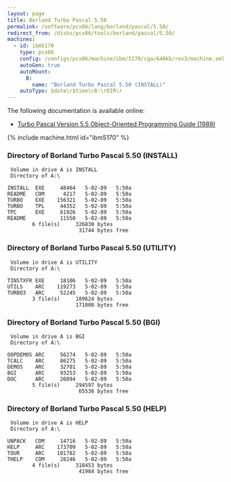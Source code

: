 ```yaml
---
layout: page
title: Borland Turbo Pascal 5.50
permalink: /software/pcx86/lang/borland/pascal/5.50/
redirect_from: /disks/pcx86/tools/borland/pascal/5.50/
machines:
  - id: ibm5170
    type: pcx86
    config: /configs/pcx86/machine/ibm/5170/cga/640kb/rev3/machine.xml
    autoGen: true
    autoMount:
      B:
        name: "Borland Turbo Pascal 5.50 (INSTALL)"
    autoType: $date\r$time\rB:\rDIR\r
---
```


The following documentation is available online:

- [Turbo Pascal Version 5.5 Object-Oriented Programming Guide (1989)](http://bitsavers.org/pdf/borland/turbo_pascal/Turbo_Pascal_Version_5.5_Object-Oriented_Programming_Guide_1989.pdf)

{% include machine.html id="ibm5170" %}

### Directory of Borland Turbo Pascal 5.50 (INSTALL)

     Volume in drive A is INSTALL
     Directory of A:\

    INSTALL  EXE     48464   5-02-89   5:50a
    README   COM      4217   5-02-89   5:50a
    TURBO    EXE    156321   5-02-89   5:50a
    TURBO    TPL     44352   5-02-89   5:50a
    TPC      EXE     61926   5-02-89   5:50a
    README           11550   5-02-89   5:50a
            6 file(s)     326830 bytes
                           31744 bytes free

### Directory of Borland Turbo Pascal 5.50 (UTILITY)

     Volume in drive A is UTILITY
     Directory of A:\

    TINSTXFR EXE     18106   5-02-89   5:50a
    UTILS    ARC    119273   5-02-89   5:50a
    TURBO3   ARC     52245   5-02-89   5:50a
            3 file(s)     189624 bytes
                          171008 bytes free

### Directory of Borland Turbo Pascal 5.50 (BGI)

     Volume in drive A is BGI
     Directory of A:\

    OOPDEMOS ARC     56274   5-02-89   5:50a
    TCALC    ARC     86275   5-02-89   5:50a
    DEMOS    ARC     32701   5-02-89   5:50a
    BGI      ARC     93253   5-02-89   5:50a
    DOC      ARC     26094   5-02-89   5:50a
            5 file(s)     294597 bytes
                           65536 bytes free

### Directory of Borland Turbo Pascal 5.50 (HELP)

     Volume in drive A is HELP
     Directory of A:\

    UNPACK   COM     14716   5-02-89   5:50a
    HELP     ARC    173709   5-02-89   5:50a
    TOUR     ARC    101782   5-02-89   5:50a
    THELP    COM     28246   5-02-89   5:50a
            4 file(s)     318453 bytes
                           41984 bytes free
